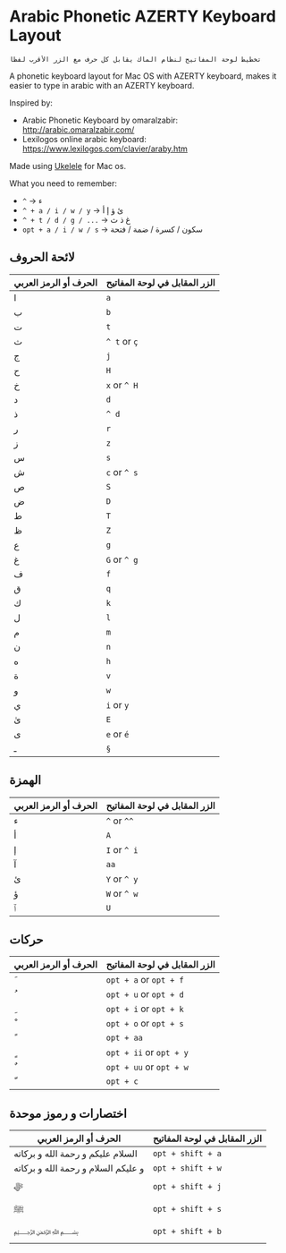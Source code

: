 
Arabic Phonetic AZERTY Keyboard Layout
======================================

    تخطيط لوحة المفاتيح لنظام الماك يقابل كل حرف مع الزر الأقرب لفظا 

A phonetic keyboard layout for Mac OS with AZERTY keyboard, makes it easier to type in arabic with an AZERTY keyboard.

Inspired by:
* Arabic Phonetic Keyboard by omaralzabir: http://arabic.omaralzabir.com/
* Lexilogos online arabic keyboard: https://www.lexilogos.com/clavier/araby.htm

Made using [Ukelele](http://software.sil.org/ukelele/) for Mac os.

What you need to remember:
* `^` → ء
* `^ + a / i / w / y` → ئ ؤ إ أ
* `^ + t / d / g / ...` → غ ذ ث
* `opt + a / i / w / s` → سكون / كسرة / ضمة / فتحة

لائحة الحروف
-----------

| الحرف أو الرمز العربي | الزر المقابل في لوحة المفاتيح |
|-----------------------|-------------------------------|
| ا                     | `a`                           |
| ب                     | `b`                           |
| ت                     | `t`                           |
| ث                     | `^ t` or `ç`                  |
| ج                     | `j`                           |
| ح                     | `H`                           |
| خ                     | `x` or `^ H`                  |
| د                     | `d`                           |
| ذ                     | `^ d`                         |
| ر                     | `r`                           |
| ز                     | `z`                           |
| س                     | `s`                           |
| ش                     | `c` or `^ s`                  |
| ص                     | `S`                           |
| ض                     | `D`                           |
| ط                     | `T`                           |
| ظ                     | `Z`                           |
| ع                     | `g`                           |
| غ                     | `G` or `^ g`                  |
| ف                     | `f`                           |
| ق                     | `q`                           |
| ك                     | `k`                           |
| ل                     | `l`                           |
| م                     | `m`                           |
| ن                     | `n`                           |
| ه                     | `h`                           |
| ة                     | `v`                           |
| و                     | `w`                           |
| ي                     | `i` or `y`                    |
| ىٰ                     | `E`                           |
| ى                     | `e` or `é`                    |
| ـ                     | `§`                           |


الهمزة
------

| الحرف أو الرمز العربي | الزر المقابل في لوحة المفاتيح |
|-----------------------|-------------------------------|
| ء                     | `^` or `^^`                   |
| أ                     | `A`                           |
| إ                     | `I` or `^ i`                  |
| آ                     | `aa`                          |
| ئ                     | `Y` or `^ y`                  |
| ؤ                     | `W` or `^ w`                  |
| ٱ                     | `U`                           |


حركات
-----

| الحرف أو الرمز العربي | الزر المقابل في لوحة المفاتيح |
|-----------------------|-------------------------------|
| َ                     | `opt + a` or `opt + f`         |
| ُ                     | `opt + u` or `opt + d`         |
| ِ                     | `opt + i` or `opt + k`         |
| ْ                     | `opt + o` or `opt + s`         |
| ً                     | `opt + aa`                     |
| ٍ                     | `opt + ii` or `opt + y`        |
| ٌ                     | `opt + uu` or `opt + w`        |
| ّ                     | `opt + c`                      |


اختصارات و رموز موحدة
---------------------

| الحرف أو الرمز العربي               | الزر المقابل في لوحة المفاتيح |
|-------------------------------------|-------------------------------|
| السلام عليكم و رحمة الله و بركاته    | `opt + shift + a`             |
| و عليكم السلام و رحمة الله و بركاته  | `opt + shift + w`             |
| ﷻ                                   | `opt + shift + j`            |
| ﷺ                                  | `opt + shift + s`             |
| ﷽                         | `opt + shift + b`             |
